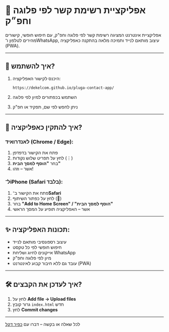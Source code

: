
# 📱 אפליקציית רשימת קשר לפי פלוגה וחפ״ק

אפליקציית אינטרנט המציגה רשימת קשר לפי פלוגה וחפ"ק, עם חיפוש חופשי, קישורים מהירים לטלפון ו־WhatsApp, עיצוב מותאם לנייד ותמיכה מלאה בהתקנה כאפליקציה (PWA).

---

## 🚀 איך להשתמש?

1. היכנס לקישור האפליקציה:

   ```
   https://dekelcom.github.io/pluga-contact-app/
   ```

2. השתמש בכפתורים למיון לפי פלוגה  
3. ניתן לחפש לפי שם, תפקיד או חפ"ק

---

## 📲 איך להתקין כאפליקציה?

### לאנדרואיד (Chrome / Edge):

1. פתח את הקישור בדפדפן
2. לחץ על תפריט שלוש נקודות (⋮)
3. בחר **"הוסף למסך הבית"**
4. אשר – וזהו!

### ל־iPhone (Safari בלבד):

1. פתח את הקישור ב־**Safari**
2. לחץ על כפתור השיתוף (🔗)
3. בחר **"Add to Home Screen" / "הוסף למסך הבית"**
4. אשר – האפליקציה תופיע על המסך הראשי

---

## ✨ תכונות האפליקציה:

- עיצוב רספונסיבי מותאם לנייד
- חיפוש חופשי לפי כל טקסט
- אייקונים לחיוג ושליחת WhatsApp
- מיון לפי פלוגה וחפ"ק
- עובד גם ללא חיבור קבוע לאינטרנט (PWA)

---

## 🛠️ איך לעדכן את הקבצים?

1. לחץ על **Add file → Upload files**
2. גרור קובץ `index.html` חדש
3. לחץ **Commit changes**

---

לכל שאלה או בקשה – דברו עם [כפיר דקל](mailto:kfir.dekel@gmail.com)
